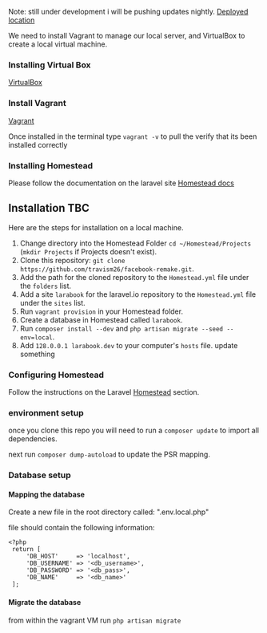 Note: still under development i will be pushing updates nightly.
[Deployed location](http://162.243.239.157/)

We need to install Vagrant to manage our local server, and VirtualBox to create a local virtual machine.

### Installing Virtual Box

[VirtualBox](https://www.virtualbox.org)

### Install Vagrant

[Vagrant](https://www.vagrantup.com)

Once installed in the terminal type `vagrant -v` to pull the verify that its been installed correctly

### Installing Homestead

Please follow the documentation on the laravel site [Homestead docs](http://laravel.com/docs/5.0/homestead)

## Installation TBC

Here are the steps for installation on a local machine.

1. Change directory into the Homestead Folder `cd ~/Homestead/Projects` (`mkdir Projects` if Projects doesn't exist).
2. Clone this repository: `git clone https://github.com/travism26/facebook-remake.git`.
3. Add the path for the cloned repository to the `Homestead.yml` file under the `folders` list.
4. Add a site `larabook` for the laravel.io repository to the `Homestead.yml` file under the `sites` list.
5. Run `vagrant provision` in your Homestead folder.
6. Create a database in Homestead called `larabook`.
7. Run `composer install --dev` and `php artisan migrate --seed --env=local`.
8. Add `128.0.0.1 larabook.dev` to your computer's `hosts` file.
update something 
### Configuring Homestead

Follow the instructions on the Laravel [Homestead](http://laravel.com/docs/4.2/homestead) section.

### environment setup

once you clone this repo you will need to run a `composer update` to import all dependencies.

next run `composer dump-autoload` to update the PSR mapping.

### Database setup

#### Mapping the database

Create a new file in the root directory called: ".env.local.php"

file should contain the following information:
```
<?php
 return [
     'DB_HOST'     => 'localhost',
     'DB_USERNAME' => '<db_username>',
     'DB_PASSWORD' => '<db_pass>',
     'DB_NAME'     => '<db_name>'
 ];
```

#### Migrate the database

from within the vagrant VM run `php artisan migrate`
